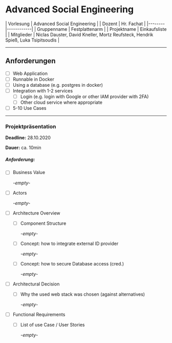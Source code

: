# Advanced Social Engineering

| Vorlesung | Advanced Social Engineering |
| Dozent | Hr. Fachat |
|--------|------------|
| Gruppenname | Festplattenarm |
| Projektname | Einkaufsliste |
| Mitglieder | Niclas Dauster, David Kneller, Mortz Reufsteck, Hendrik Spieß, Luka Tsipitsoudis |

---

## Anforderungen

* [ ] Web Application
* [ ] Runnable in Docker
* [ ] Using a database (e.g. postgres in docker)
* [ ] Integration with 1-2 services
  * [ ] Login (e.g. login with Google or other IAM provider with 2FA)
  * [ ] Other cloud service where appropriate
* [ ] 5-10 Use Cases

---

### Projektpräsentation 

**Deadline:** 28\.10.2020

**Dauer:** ca. 10min

##### Anforderung:

* [ ] Business Value

  *\-empty-*
* [ ] Actors

  *\-empty-*
* [ ] Architecture Overview
  * [ ] Component Structure

    *\-empty-*
  * [ ] Concept: how to integrate external ID provider

    *\-empty-*
  * [ ] Concept: how to secure Database access (cred.)

    *\-empty-*
* [ ] Architectural Decision
  * [ ] Why the used web stack was chosen (against alternatives)

    *\-empty-*
* [ ] Functional Requirements
  * [ ] List of use Case / User Stories

    *\-empty-*